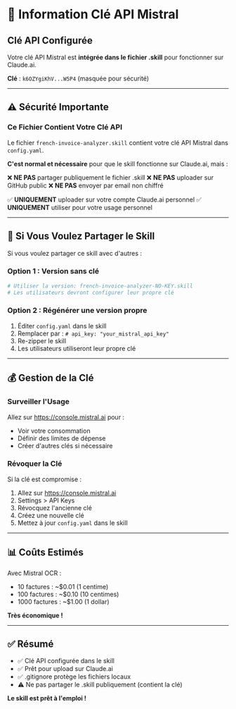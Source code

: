 # 🔑 Information Clé API Mistral

## Clé API Configurée

Votre clé API Mistral est **intégrée dans le fichier .skill** pour fonctionner sur Claude.ai.

**Clé** : `k6OZYgiKhV...W5P4` (masquée pour sécurité)

---

## ⚠️ Sécurité Importante

### Ce Fichier Contient Votre Clé API

Le fichier `french-invoice-analyzer.skill` contient votre clé API Mistral dans `config.yaml`.

**C'est normal et nécessaire** pour que le skill fonctionne sur Claude.ai, mais :

❌ **NE PAS** partager publiquement le fichier .skill
❌ **NE PAS** uploader sur GitHub public
❌ **NE PAS** envoyer par email non chiffré

✅ **UNIQUEMENT** uploader sur votre compte Claude.ai personnel
✅ **UNIQUEMENT** utiliser pour votre usage personnel

---

## 🔄 Si Vous Voulez Partager le Skill

Si vous voulez partager ce skill avec d'autres :

### Option 1 : Version sans clé
```bash
# Utiliser la version: french-invoice-analyzer-NO-KEY.skill
# Les utilisateurs devront configurer leur propre clé
```

### Option 2 : Régénérer une version propre
1. Éditer `config.yaml` dans le skill
2. Remplacer par : `# api_key: "your_mistral_api_key"`
3. Re-zipper le skill
4. Les utilisateurs utiliseront leur propre clé

---

## 💰 Gestion de la Clé

### Surveiller l'Usage

Allez sur https://console.mistral.ai pour :
- Voir votre consommation
- Définir des limites de dépense
- Créer d'autres clés si nécessaire

### Révoquer la Clé

Si la clé est compromise :
1. Allez sur https://console.mistral.ai
2. Settings > API Keys
3. Révocquez l'ancienne clé
4. Créez une nouvelle clé
5. Mettez à jour `config.yaml` dans le skill

---

## 📊 Coûts Estimés

Avec Mistral OCR :
- 10 factures : ~$0.01 (1 centime)
- 100 factures : ~$0.10 (10 centimes)
- 1000 factures : ~$1.00 (1 dollar)

**Très économique !**

---

## ✅ Résumé

- ✅ Clé API configurée dans le skill
- ✅ Prêt pour upload sur Claude.ai
- ✅ .gitignore protège les fichiers locaux
- ⚠️  Ne pas partager le .skill publiquement (contient la clé)

**Le skill est prêt à l'emploi !**
